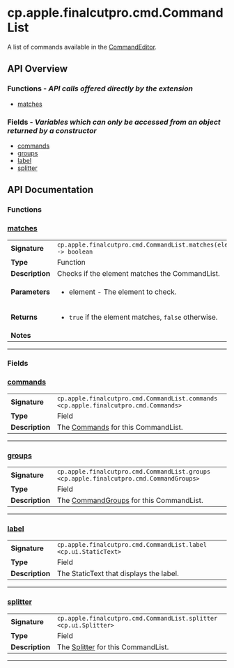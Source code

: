 # cp.apple.finalcutpro.cmd.CommandList

A list of commands available in the [CommandEditor](cp.apple.finalcutpro.cmd.CommandEditor.md).

## API Overview
### **Functions** - _API calls offered directly by the extension_
 * [matches](#matches)

### **Fields** - _Variables which can only be accessed from an object returned by a constructor_
 * [commands](#commands)
 * [groups](#groups)
 * [label](#label)
 * [splitter](#splitter)


## API Documentation

### Functions


### [matches](#matches)

|                                             |                                                                                     |
| --------------------------------------------|-------------------------------------------------------------------------------------|
| **Signature**                               | `cp.apple.finalcutpro.cmd.CommandList.matches(element) -> boolean`                                                                    |
| **Type**                                    | Function                                                                     |
| **Description**                             | Checks if the element matches the CommandList.                                                                     |
| **Parameters**                              | <ul><li>element - The element to check.</li></ul> |
| **Returns**                                 | <ul><li>`true` if the element matches, `false` otherwise.</li></ul>          |
| **Notes**                                   | <ul></ul>                |

---
### Fields


### [commands](#commands)

|                                             |                                                                                     |
| --------------------------------------------|-------------------------------------------------------------------------------------|
| **Signature**                               | `cp.apple.finalcutpro.cmd.CommandList.commands <cp.apple.finalcutpro.cmd.Commands>`                                                                    |
| **Type**                                    | Field                                                                     |
| **Description**                             | The [Commands](cp.apple.finalcutpro.cmd.Commands.md) for this CommandList.                                                                     |

---

### [groups](#groups)

|                                             |                                                                                     |
| --------------------------------------------|-------------------------------------------------------------------------------------|
| **Signature**                               | `cp.apple.finalcutpro.cmd.CommandList.groups <cp.apple.finalcutpro.cmd.CommandGroups>`                                                                    |
| **Type**                                    | Field                                                                     |
| **Description**                             | The [CommandGroups](cp.apple.finalcutpro.cmd.CommandGroups.md) for this CommandList.                                                                     |

---

### [label](#label)

|                                             |                                                                                     |
| --------------------------------------------|-------------------------------------------------------------------------------------|
| **Signature**                               | `cp.apple.finalcutpro.cmd.CommandList.label <cp.ui.StaticText>`                                                                    |
| **Type**                                    | Field                                                                     |
| **Description**                             | The StaticText that displays the label.                                                                     |

---

### [splitter](#splitter)

|                                             |                                                                                     |
| --------------------------------------------|-------------------------------------------------------------------------------------|
| **Signature**                               | `cp.apple.finalcutpro.cmd.CommandList.splitter <cp.ui.Splitter>`                                                                    |
| **Type**                                    | Field                                                                     |
| **Description**                             | The [Splitter](cp.ui.Splitter.md) for this CommandList.                                                                     |

---
